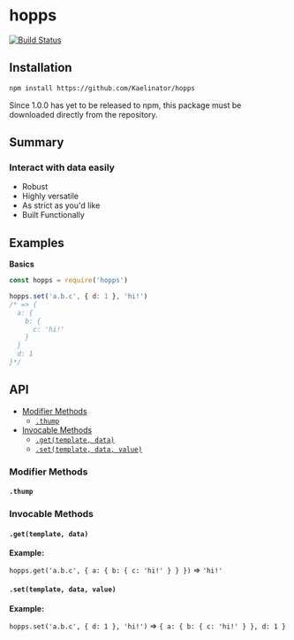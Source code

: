 # hopps
[![Build Status](https://travis-ci.org/Kaelinator/hopps.svg?branch=master)](https://travis-ci.org/Kaelinator/hopps)

## Installation

```sh
npm install https://github.com/Kaelinator/hopps
```

Since 1.0.0 has yet to be released to npm, this package must be downloaded directly from the repository.

## Summary

### Interact with data easily

 - Robust
 - Highly versatile
 - As strict as you'd like
 - Built Functionally

## Examples

**Basics**

```javascript
const hopps = require('hopps')

hopps.set('a.b.c', { d: 1 }, 'hi!') 
/* => {
  a: {
    b: {
      c: 'hi!'
    }
  }
  d: 1
}*/
```

## API

 * [Modifier Methods](#modifier-methods)
   * [`.thump`](#thump)
 * [Invocable Methods](#invocable-methods)
   * [`.get(template, data)`](#gettemplate-data)
   * [`.set(template, data, value)`](#settemplate-data-value)

### Modifier Methods

#### `.thump`

### Invocable Methods

#### `.get(template, data)`

**Example:**

`hopps.get('a.b.c', { a: { b: { c: 'hi!' } } })` => `'hi!'`

#### `.set(template, data, value)`

**Example:**

`hopps.set('a.b.c', { d: 1 }, 'hi!')` => `{ a: { b: { c: 'hi!' } }, d: 1 }`